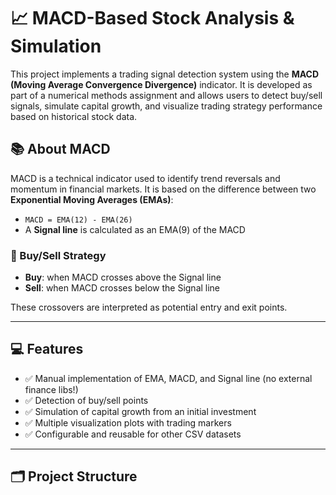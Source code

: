# 📈 MACD-Based Stock Analysis & Simulation

This project implements a trading signal detection system using the **MACD (Moving Average Convergence Divergence)** indicator. It is developed as part of a numerical methods assignment and allows users to detect buy/sell signals, simulate capital growth, and visualize trading strategy performance based on historical stock data.

## 📚 About MACD

MACD is a technical indicator used to identify trend reversals and momentum in financial markets. It is based on the difference between two **Exponential Moving Averages (EMAs)**:
- `MACD = EMA(12) - EMA(26)`
- A **Signal line** is calculated as an EMA(9) of the MACD

### 🔁 Buy/Sell Strategy
- **Buy**: when MACD crosses above the Signal line
- **Sell**: when MACD crosses below the Signal line

These crossovers are interpreted as potential entry and exit points.

---

## 💻 Features

- ✅ Manual implementation of EMA, MACD, and Signal line (no external finance libs!)
- ✅ Detection of buy/sell points
- ✅ Simulation of capital growth from an initial investment
- ✅ Multiple visualization plots with trading markers
- ✅ Configurable and reusable for other CSV datasets

---

## 🗂️ Project Structure


